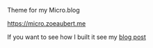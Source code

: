 Theme for my Micro.blog

https://micro.zoeaubert.me

If you want to see how I built it see my [blog post](https://zoeaubert.me/blog/creating-a-microblog-theme)